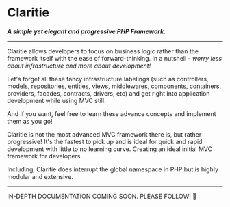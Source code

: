 # Claritie

***A simple yet elegant and progressive PHP Framework.***

---

Claritie allows developers to focus on business logic rather than the framework itself with the ease of forward-thinking. In a nutshell - *worry less about infrastructure and more about development!*

Let's forget all these fancy infrastructure labelings (such as controllers, models, repositories, entities, views, middlewares, components, containers, providers, facades, contracts, drivers, etc) and get right into application development while using MVC still.

And if you want, feel free to learn these advance concepts and implement them as you go!

Claritie is not the most advanced MVC framework there is, but rather progressive! It's the fastest to pick up and is ideal for quick and rapid development with little to no learning curve. Creating an ideal initial MVC framework for developers.

Including, Claritie does interrupt the global namespace in PHP but is highly modular and extensive.

---

IN-DEPTH DOCUMENTATION COMING SOON. PLEASE FOLLOW! 🚀
